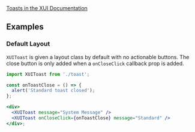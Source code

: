 <div class="xui-margin-vertical">
	<a href="../section-components-alerts-toast.html" isDocLink>Toasts in the XUI Documentation</a>
</div>

## Examples

### Default Layout

`XUIToast` is given a layout class by default with no actionable buttons. The close button is only added when a `onCloseClick` callback prop is added.

```jsx harmony
import XUIToast from './toast';

const onToastClose = () => {
  alert('Standard toast closed');
};

<div>
  <XUIToast message="System Message" />
  <XUIToast onCloseClick={onToastClose} message="Standard" />
</div>;
```
